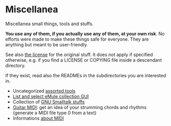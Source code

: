 # Miscellanea

Miscellanea small things, tools and stuffs.

**You use any of them, if you actually use any of them, at your own
risk**. No efforts were made to make these things safe for
everyone. They are anything but meant to be user-friendly.

See also [the license](LICENSE) for the original stuff. It does not
apply if specified otherwise, e.g. if you find a LICENSE or COPYING
file inside a descendant directory.

If they exist, read also the READMEs in the subdirectories you are
interested in.

- Uncategorized [assorted tools](assorted_tools/)
- [List and select eMule collection GUI](emulecollector/)
- Collection of [GNU Smalltalk stuffs](gnusmalltalk/)
- [Guitar MIDI](guitarmidi/): get an idea of your strumming chords and
  rhythms (generate a MIDI file type 0 from a text)
- Informations [about MIDI](midi/)




